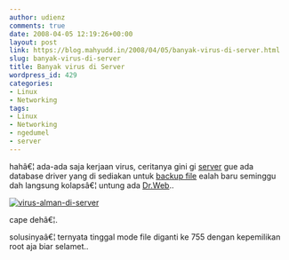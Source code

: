 ```yaml
---
author: udienz
comments: true
date: 2008-04-05 12:19:26+00:00
layout: post
link: https://blog.mahyudd.in/2008/04/05/banyak-virus-di-server.html
slug: banyak-virus-di-server
title: Banyak virus di Server
wordpress_id: 429
categories:
- Linux
- Networking
tags:
- Linux
- Networking
- ngedumel
- server
---
```


hahâ€¦ ada-ada saja kerjaan virus, ceritanya gini gi [server](http://udienz.wordpress.com/2008/03/24/server-baru-di-kost/) gue ada database driver yang di sediakan untuk [backup file](http://udienz.wordpress.com/2007/07/29/mengkonfigurasi-samba-server-di-ubuntu-704/) ealah baru seminggu dah langsung kolapsâ€¦ untung ada [Dr.Web](https://udienz.wordpress.com/wp-admin/www.drweb.com/)..

[![virus-alman-di-server](http://farm4.static.flickr.com/3085/2388915917_db32d5b88c_o.png)](http://www.flickr.com/photos/udienz/2388915917/)

cape dehâ€¦.

solusinyaâ€¦ ternyata tinggal mode file diganti ke 755 dengan kepemilikan root aja biar selamet..


